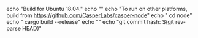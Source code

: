   echo "Build for Ubuntu 18.04."
  echo ""
  echo "To run on other platforms, build from https://github.com/CasperLabs/casper-node"
  echo " cd node"
  echo " cargo build --release"
  echo ""
  echo "git commit hash: $(git rev-parse HEAD)"